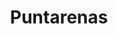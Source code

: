 ---
title: "Puntarenas"
hashtag: "puntarenas"
tags:
  - City
  - Cities I have visited
  - Costa Rica
---